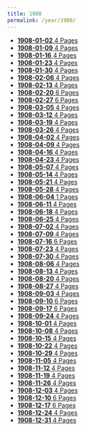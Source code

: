 ```yaml
---
title: 1908
permalink: /year/1908/
---
```


<ul class="taxonomy__index">
<li><a href="/issues/hydro-review-1908-01-02"><strong>1908-01-02</strong> <span class="taxonomy__count">4 Pages</span></a></li>
<li><a href="/issues/hydro-review-1908-01-09"><strong>1908-01-09</strong> <span class="taxonomy__count">4 Pages</span></a></li>
<li><a href="/issues/hydro-review-1908-01-16"><strong>1908-01-16</strong> <span class="taxonomy__count">4 Pages</span></a></li>
<li><a href="/issues/hydro-review-1908-01-23"><strong>1908-01-23</strong> <span class="taxonomy__count">4 Pages</span></a></li>
<li><a href="/issues/hydro-review-1908-01-30"><strong>1908-01-30</strong> <span class="taxonomy__count">4 Pages</span></a></li>
<li><a href="/issues/hydro-review-1908-02-06"><strong>1908-02-06</strong> <span class="taxonomy__count">4 Pages</span></a></li>
<li><a href="/issues/hydro-review-1908-02-13"><strong>1908-02-13</strong> <span class="taxonomy__count">4 Pages</span></a></li>
<li><a href="/issues/hydro-review-1908-02-20"><strong>1908-02-20</strong> <span class="taxonomy__count">6 Pages</span></a></li>
<li><a href="/issues/hydro-review-1908-02-27"><strong>1908-02-27</strong> <span class="taxonomy__count">6 Pages</span></a></li>
<li><a href="/issues/hydro-review-1908-03-05"><strong>1908-03-05</strong> <span class="taxonomy__count">4 Pages</span></a></li>
<li><a href="/issues/hydro-review-1908-03-12"><strong>1908-03-12</strong> <span class="taxonomy__count">4 Pages</span></a></li>
<li><a href="/issues/hydro-review-1908-03-19"><strong>1908-03-19</strong> <span class="taxonomy__count">4 Pages</span></a></li>
<li><a href="/issues/hydro-review-1908-03-26"><strong>1908-03-26</strong> <span class="taxonomy__count">4 Pages</span></a></li>
<li><a href="/issues/hydro-review-1908-04-02"><strong>1908-04-02</strong> <span class="taxonomy__count">4 Pages</span></a></li>
<li><a href="/issues/hydro-review-1908-04-09"><strong>1908-04-09</strong> <span class="taxonomy__count">4 Pages</span></a></li>
<li><a href="/issues/hydro-review-1908-04-16"><strong>1908-04-16</strong> <span class="taxonomy__count">4 Pages</span></a></li>
<li><a href="/issues/hydro-review-1908-04-23"><strong>1908-04-23</strong> <span class="taxonomy__count">4 Pages</span></a></li>
<li><a href="/issues/hydro-review-1908-05-07"><strong>1908-05-07</strong> <span class="taxonomy__count">4 Pages</span></a></li>
<li><a href="/issues/hydro-review-1908-05-14"><strong>1908-05-14</strong> <span class="taxonomy__count">4 Pages</span></a></li>
<li><a href="/issues/hydro-review-1908-05-21"><strong>1908-05-21</strong> <span class="taxonomy__count">4 Pages</span></a></li>
<li><a href="/issues/hydro-review-1908-05-28"><strong>1908-05-28</strong> <span class="taxonomy__count">4 Pages</span></a></li>
<li><a href="/issues/hydro-review-1908-06-04"><strong>1908-06-04</strong> <span class="taxonomy__count">1 Pages</span></a></li>
<li><a href="/issues/hydro-review-1908-06-11"><strong>1908-06-11</strong> <span class="taxonomy__count">4 Pages</span></a></li>
<li><a href="/issues/hydro-review-1908-06-18"><strong>1908-06-18</strong> <span class="taxonomy__count">4 Pages</span></a></li>
<li><a href="/issues/hydro-review-1908-06-25"><strong>1908-06-25</strong> <span class="taxonomy__count">4 Pages</span></a></li>
<li><a href="/issues/hydro-review-1908-07-02"><strong>1908-07-02</strong> <span class="taxonomy__count">4 Pages</span></a></li>
<li><a href="/issues/hydro-review-1908-07-09"><strong>1908-07-09</strong> <span class="taxonomy__count">4 Pages</span></a></li>
<li><a href="/issues/hydro-review-1908-07-16"><strong>1908-07-16</strong> <span class="taxonomy__count">6 Pages</span></a></li>
<li><a href="/issues/hydro-review-1908-07-23"><strong>1908-07-23</strong> <span class="taxonomy__count">4 Pages</span></a></li>
<li><a href="/issues/hydro-review-1908-07-30"><strong>1908-07-30</strong> <span class="taxonomy__count">4 Pages</span></a></li>
<li><a href="/issues/hydro-review-1908-08-06"><strong>1908-08-06</strong> <span class="taxonomy__count">4 Pages</span></a></li>
<li><a href="/issues/hydro-review-1908-08-13"><strong>1908-08-13</strong> <span class="taxonomy__count">4 Pages</span></a></li>
<li><a href="/issues/hydro-review-1908-08-20"><strong>1908-08-20</strong> <span class="taxonomy__count">4 Pages</span></a></li>
<li><a href="/issues/hydro-review-1908-08-27"><strong>1908-08-27</strong> <span class="taxonomy__count">4 Pages</span></a></li>
<li><a href="/issues/hydro-review-1908-09-03"><strong>1908-09-03</strong> <span class="taxonomy__count">4 Pages</span></a></li>
<li><a href="/issues/hydro-review-1908-09-10"><strong>1908-09-10</strong> <span class="taxonomy__count">6 Pages</span></a></li>
<li><a href="/issues/hydro-review-1908-09-17"><strong>1908-09-17</strong> <span class="taxonomy__count">6 Pages</span></a></li>
<li><a href="/issues/hydro-review-1908-09-24"><strong>1908-09-24</strong> <span class="taxonomy__count">4 Pages</span></a></li>
<li><a href="/issues/hydro-review-1908-10-01"><strong>1908-10-01</strong> <span class="taxonomy__count">4 Pages</span></a></li>
<li><a href="/issues/hydro-review-1908-10-08"><strong>1908-10-08</strong> <span class="taxonomy__count">4 Pages</span></a></li>
<li><a href="/issues/hydro-review-1908-10-15"><strong>1908-10-15</strong> <span class="taxonomy__count">4 Pages</span></a></li>
<li><a href="/issues/hydro-review-1908-10-22"><strong>1908-10-22</strong> <span class="taxonomy__count">4 Pages</span></a></li>
<li><a href="/issues/hydro-review-1908-10-29"><strong>1908-10-29</strong> <span class="taxonomy__count">4 Pages</span></a></li>
<li><a href="/issues/hydro-review-1908-11-05"><strong>1908-11-05</strong> <span class="taxonomy__count">4 Pages</span></a></li>
<li><a href="/issues/hydro-review-1908-11-12"><strong>1908-11-12</strong> <span class="taxonomy__count">4 Pages</span></a></li>
<li><a href="/issues/hydro-review-1908-11-19"><strong>1908-11-19</strong> <span class="taxonomy__count">4 Pages</span></a></li>
<li><a href="/issues/hydro-review-1908-11-26"><strong>1908-11-26</strong> <span class="taxonomy__count">4 Pages</span></a></li>
<li><a href="/issues/hydro-review-1908-12-03"><strong>1908-12-03</strong> <span class="taxonomy__count">4 Pages</span></a></li>
<li><a href="/issues/hydro-review-1908-12-10"><strong>1908-12-10</strong> <span class="taxonomy__count">6 Pages</span></a></li>
<li><a href="/issues/hydro-review-1908-12-17"><strong>1908-12-17</strong> <span class="taxonomy__count">6 Pages</span></a></li>
<li><a href="/issues/hydro-review-1908-12-24"><strong>1908-12-24</strong> <span class="taxonomy__count">4 Pages</span></a></li>
<li><a href="/issues/hydro-review-1908-12-31"><strong>1908-12-31</strong> <span class="taxonomy__count">4 Pages</span></a></li>
</ul>

